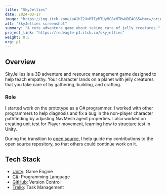 ```yaml
---
title: "SkyJellies"
date: 2024-03-17
image: "https://img.itch.zone/aW1hZ2UvMTIyMTUyMC8xMTMwNDE4OS5wbmc=/original/UL0N1A.png"
alt: "SkyJellies screenshot"
summary: "A cute adventure game about taking care of jelly creatures."
project_link: "https://redeagle-p1.itch.io/skyjellies"
weight: 0.5
org: p1
---
```


## Overview

SkyJellies is a 3D adventure and resource management game designed to help teach
empathy. Your character lands on a planet with jelly creatures that you take
care of by gathering, building, and crafting.

### Role

I started work on the prototype as a C# programmer. I worked with other
programmers to help diagnosis and fix a bug in the non-player character
pathfinding by adjusting NavMesh agent properties. I also worked on creating
unit test for Player movement, learning how to structure test in Unity.

During the transition to [open source](https://github.com/P1Gaming/SkyCore), I
help guide my contributions to the open source repository, so that others could
continue work on it.

## Tech Stack

- [Unity](https://unity.com/): Game Engine
- [C#](https://learn.microsoft.com/en-us/dotnet/csharp/): Programming Language
- [GitHub](https://github.com): Version Control
- [Trello](https://trello.com/): Task Management
